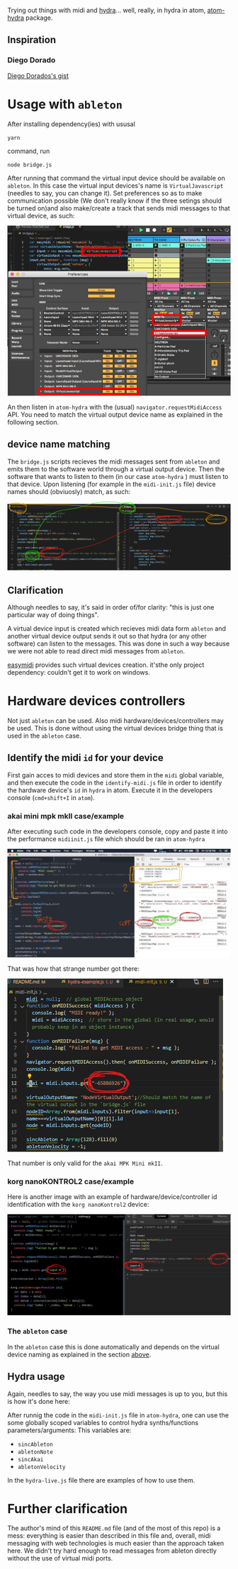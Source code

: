 Trying out things with midi and [hydra](https://hydra.ojack.xyz/)... well, really, in hydra in atom, [atom-hydra](https://github.com/ojack/atom-hydra) package.

## Inspiration

### Diego Dorado

[Diego Dorados's gist](https://gist.github.com/diegodorado/dba8791968893b2d321b744b7fb07908)

# Usage with `ableton`

After installing dependency(ies) with ususal 

```
yarn
``` 
command, run

 ```
 node bridge.js
 ```

After running that command the virtual input device should be available on `ableton`. In this case the virtual input devices's name is `VirtualJavascript` (needles to say, you can change it). Set preferences so as to make communication possible (We don't really know if the three setings should be turned on)and also make/create a track that sends midi messages to that virtual device, as such:

![virtual input ableton node javascript](./images/virtual-input-ableton-node-javascript.png)


An then listen in `atom-hydra` with the (usual) `navigator.requestMidiAccess` API. You need to match the virtual output device name as explained in the following section.

## device name matching

The `bridge.js` scripts recieves the midi messages sent from `ableton` and emits them to the software world through a virtual output device. Then the software that wants to listen to them (in our case `atom-hydra` ) must listen to that device. Upon listening (for example in the `midi-init.js` file) device names should (obviuosly) match, as such:

![device and or device name matching](./images/port-device-name-matching.png)

## Clarification
Although needles to say, it's said in order of/for clarity: "this is just one particular way of doing things".

A virtual device input is created which recieves midi data form `ableton` and another virtual device output sends it out so that hydra (or any other software) can listen to the messages. This was done in such a  way because we were not able to read direct midi messages from `ableton`.

[easymidi](https://github.com/dinchak/node-easymidi) provides such virtual devices creation. it'sthe only project dependency: couldn't get it to work on windows.
# Hardware devices controllers

Not just `ableton` can be used. Also midi hardware/devices/controllers may be used. This is done without using the virtual devices bridge thing that is used in the `ableton` case.

## Identify the midi `id` for your device

First gain acces to midi devices and store them in the `midi` global variable, and then execute the code in the `identify-midi.js` file in order to identify the hardware device's `id` in `hydra` in atom. Execute it in the developers console (`cmd+shift+I` in `atom`).

### akai mini mpk mkII case/example

After executing such code in the developers console, copy and paste it into the performance `midiinit.js` file which should be ran in `atom-hydra`

![akai mini mpk mkII midi id identification](./images/akai-mini-mpk-mkII.jpeg)

That was how that strange number got there:

![hardware device id](./images/hardware-device-id.png)

That number is only valid for the `akai MPK Mini mkII`.

### korg nanoKONTROL2 case/example

Here is another image with an example of hardware/device/controller id identification with the `korg nanoKontrol2` device:

![korg nanoKONTRL2 midi id identitification](./images/korg-nanoKONTROL2.png)

### The `ableton` case

In the `ableton` case this is done automatically and depends on the virtual device naming as explained in the section [above](#device-name-matching).

## Hydra usage

Again, needles to say, the way you use midi messages is up to you, but this is how it's done here:

After runnig the code in the `midi-init.js` file in `atom-hydra`, one can use the some globally scoped variables to control hydra synths/functions parameters/arguments: This variables are:

-  `sincAbleton`
-  `abletonNote`
-  `sincAkai`
-  `abletonVelocity`

In the `hydra-live.js` file there are examples of how to use them.

# Further clarification

The author's mind of this `README.md` file (and of the most of this repo) is a mess: everything is easier than described in this file and, overall, midi messaging with web technologies is much easier than the approach taken here. We didn't try hard enough to read messages from ableton directly without the use of virtual midi ports.
